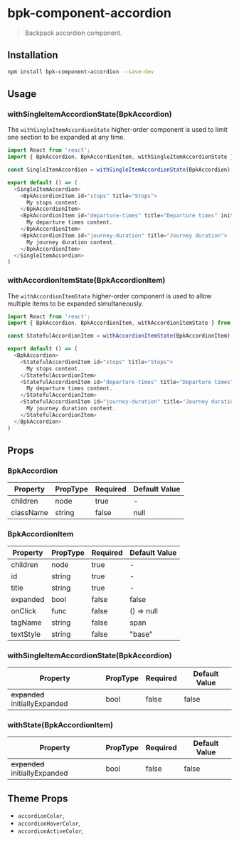 # bpk-component-accordion

> Backpack accordion component.

## Installation

```sh
npm install bpk-component-accordion --save-dev
```

## Usage

### withSingleItemAccordionState(BpkAccordion)

The `withSingleItemAccordionState` higher-order component is used to limit one section to be expanded at any time.

```js
import React from 'react';
import { BpkAccordion, BpkAccordionItem, withSingleItemAccordionState } from 'bpk-component-accordion';

const SingleItemAccordion = withSingleItemAccordionState(BpkAccordion);

export default () => (
  <SingleItemAccordion>
    <BpkAccordionItem id="stops" title="Stops">
      My stops content.
    </BpkAccordionItem>
    <BpkAccordionItem id="departure-times" title="Departure times" initiallyExpanded>
      My departure times content.
    </BpkAccordionItem>
    <BpkAccordionItem id="journey-duration" title="Journey duration">
      My journey duration content.
    </BpkAccordionItem>
  </SingleItemAccordion>
)
```

### withAccordionItemState(BpkAccordionItem)

The `withAccordionItemState` higher-order component is used to allow multiple items to be expanded simultaneously.

```js
import React from 'react';
import { BpkAccordion, BpkAccordionItem, withAccordionItemState } from 'bpk-component-accordion';

const StatefulAccordionItem = withAccordionItemState(BpkAccordionItem);

export default () => (
  <BpkAccordion>
    <StatefulAccordionItem id="stops" title="Stops">
      My stops content.
    </StatefulAccordionItem>
    <StatefulAccordionItem id="departure-times" title="Departure times" initiallyExpanded>
      My departure times content.
    </StatefulAccordionItem>
    <StatefulAccordionItem id="journey-duration" title="Journey duration" initiallyExpanded>
      My journey duration content.
    </StatefulAccordionItem>
  </BpkAccordion>
)
```

## Props

### BpkAccordion

| Property  | PropType | Required | Default Value |
| --------- | -------- | -------- | ------------- |
| children  | node     | true     | -             |
| className | string   | false    | null          |

### BpkAccordionItem

| Property  | PropType | Required | Default Value |
| --------- | -------- | -------- | ------------- |
| children  | node     | true     | -             |
| id        | string   | true     | -             |
| title     | string   | true     | -             |
| expanded  | bool     | false    | false         |
| onClick   | func     | false    | () => null    |
| tagName   | string   | false    | span          |
| textStyle | string   | false    | "base"        |

### withSingleItemAccordionState(BpkAccordion)

| Property                       | PropType | Required | Default Value |
| ------------------------------ | -------- | -------- | ------------- |
| ~~expanded~~ initiallyExpanded | bool     | false    | false         |

### withState(BpkAccordionItem)

| Property                       | PropType | Required | Default Value |
| ------------------------------ | -------- | -------- | ------------- |
| ~~expanded~~ initiallyExpanded | bool     | false    | false         |

## Theme Props

* `accordionColor`,
* `accordionHoverColor`,
* `accordionActiveColor`,
